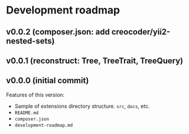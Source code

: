 # Development roadmap

## v0.0.2 (composer.json: add creocoder/yii2-nested-sets)


## v0.0.1 (reconstruct: Tree, TreeTrait, TreeQuery)


## v0.0.0 (initial commit)

Features of this version:

* Sample of extensions directory structure. `src`, `docs`, etc.
* `README.md`
* `composer.json`
* `development-roadmap.md`
